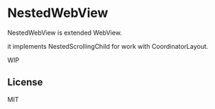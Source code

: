 # NestedWebView
NestedWebView is extended WebView. 

it implements NestedScrollingChild for work with CoordinatorLayout.

WIP

## License
MIT
